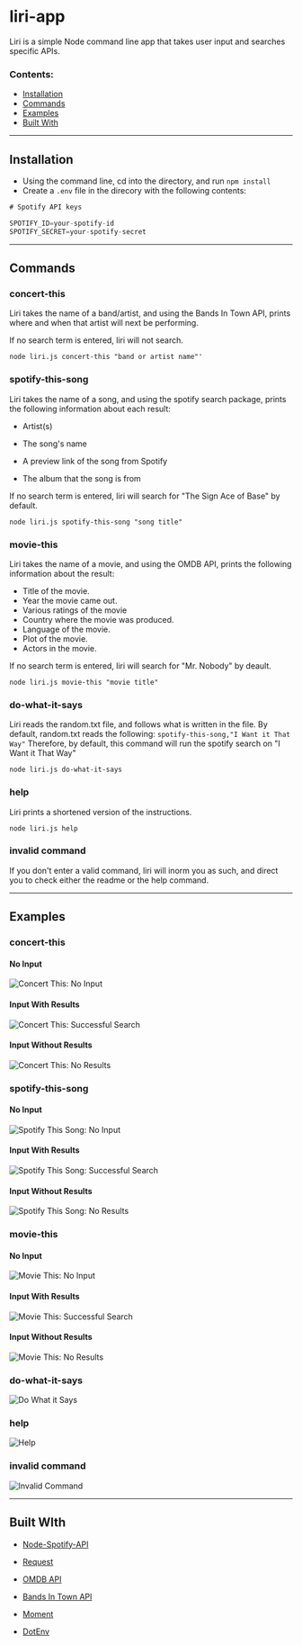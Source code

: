 # liri-app

Liri is a simple Node command line app that takes user input and searches specific APIs.

### Contents:
* [Installation](##Installation)
* [Commands](##Commands) 
* [Examples](##Examples)
* [Built With](##Built-With)

- - -
## Installation
* Using the command line, cd into the directory, and run ```npm install```
* Create a ```.env``` file in the direcory with the following contents:
```js
# Spotify API keys

SPOTIFY_ID=your-spotify-id
SPOTIFY_SECRET=your-spotify-secret
```

- - -
## Commands
### concert-this
Liri takes the name of a band/artist, and using the Bands In Town API, prints where and when that artist will next be performing.

If no search term is entered, liri will not search.

```node liri.js concert-this "band or artist name"'```

### spotify-this-song
Liri takes the name of a song, and using the spotify search package, prints the following information about each result:
* Artist(s)

 * The song's name

 * A preview link of the song from Spotify

 * The album that the song is from

 If no search term is entered, liri will search for "The Sign Ace of Base" by default.

 ```node liri.js spotify-this-song "song title"```

### movie-this
Liri takes the name of a movie, and using the OMDB API, prints the following information about the result:
* Title of the movie.
* Year the movie came out.
* Various ratings of the movie
* Country where the movie was produced.
* Language of the movie.
* Plot of the movie.
* Actors in the movie.

If no search term is entered, liri will search for "Mr. Nobody" by deault.

```node liri.js movie-this "movie title"```

### do-what-it-says
Liri reads the random.txt file, and follows what is written in the file. By default, random.txt reads the following: 
```spotify-this-song,"I Want it That Way"```
Therefore, by default, this command will run the spotify search on "I Want it That Way"

```node liri.js do-what-it-says```

### help
Liri prints a shortened version of the instructions.

```node liri.js help```

### invalid command
If you don't enter a valid command, liri will inorm you as such, and direct you to check either the readme or the help command.

- - -
## Examples
### concert-this
#### No Input
![Concert This: No Input](readme_images/concert-this_noInput.png)
#### Input With Results
![Concert This: Successful Search](readme_images/concert-this_resultsFound.png)
#### Input Without Results
![Concert This: No Results](readme_images/concert-this_noResults.png)

### spotify-this-song
#### No Input
![Spotify This Song: No Input](readme_images/spotify-this_noInput.png)
#### Input With Results
![Spotify This Song: Successful Search](readme_images/spotify-this_resultsFound.png)
#### Input Without Results
![Spotify This Song: No Results](readme_images/spotify-this_noResults.png)

### movie-this
#### No Input
![Movie This: No Input](readme_images/movie-this_noInput.png)
#### Input With Results
![Movie This: Successful Search](readme_images/movie-this_resultsFound.png)
#### Input Without Results
![Movie This: No Results](readme_images/movie-this_noResults.png)

### do-what-it-says
![Do What it Says](readme_images/do-what-it-says.png)

### help
![Help](readme_images/help.png)

### invalid command
![Invalid Command](readme_images/invalid.png)

- - -
## Built WIth
   * [Node-Spotify-API](https://www.npmjs.com/package/node-spotify-api)

   * [Request](https://www.npmjs.com/package/request)

   * [OMDB API](http://www.omdbapi.com)
   
   * [Bands In Town API](http://www.artists.bandsintown.com/bandsintown-api)

   * [Moment](https://www.npmjs.com/package/moment)

   * [DotEnv](https://www.npmjs.com/package/dotenv)
   